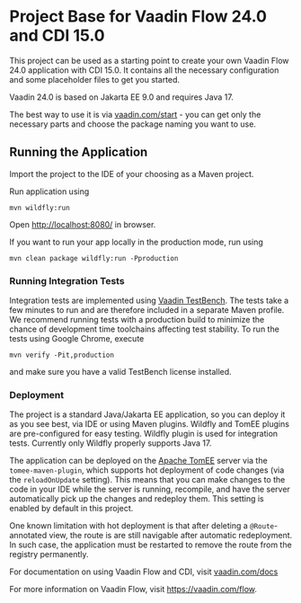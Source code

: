 # Project Base for Vaadin Flow 24.0 and CDI 15.0 

This project can be used as a starting point to create your own Vaadin Flow 24.0 application with CDI 15.0.
It contains all the necessary configuration and some placeholder files to get you started.

Vaadin 24.0 is based on Jakarta EE 9.0 and requires Java 17.

The best way to use it is via [vaadin.com/start](https://vaadin.com/start) - you can get only the necessary parts and choose the package naming you want to use.

## Running the Application

Import the project to the IDE of your choosing as a Maven project. 

Run application using
```
mvn wildfly:run
```

Open [http://localhost:8080/](http://localhost:8080/) in browser.

If you want to run your app locally in the production mode, run using
```
mvn clean package wildfly:run -Pproduction
```

### Running Integration Tests

Integration tests are implemented using [Vaadin TestBench](https://vaadin.com/testbench). The tests take a few minutes to run and are therefore included in a separate Maven profile. We recommend running tests with a production build to minimize the chance of development time toolchains affecting test stability. To run the tests using Google Chrome, execute

`mvn verify -Pit,production`

and make sure you have a valid TestBench license installed.

### Deployment

The project is a standard Java/Jakarta EE application, so you can deploy it as you see best, via IDE or using Maven plugins. Wildfly and TomEE plugins are pre-configured for easy testing. Wildfly plugin is used for integration tests. Currently only Wildfly properly supports Java 17.

The application can be deployed on the [Apache TomEE](http://tomee.apache.org/) server via the `tomee-maven-plugin`, which supports hot deployment of code changes (via the `reloadOnUpdate` setting).
This means that you can make changes to the code in your IDE while the server is running, recompile, and have the server automatically pick up the changes and redeploy them.
This setting is enabled by default in this project.

One known limitation with hot deployment is that after deleting a `@Route`-annotated view, the route is are still navigable after automatic redeployment.
In such case, the application must be restarted to remove the route from the registry permanently.   

For documentation on using Vaadin Flow and CDI, visit [vaadin.com/docs](https://vaadin.com/docs/v14/flow/cdi/tutorial-cdi-basic.html)

For more information on Vaadin Flow, visit https://vaadin.com/flow.
